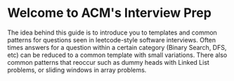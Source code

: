 # Welcome to ACM's Interview Prep
The idea behind this guide is to introduce you to templates and common patterns for questions seen in leetcode-style software interviews. Often times answers for a question within a certain category (Binary Search, DFS, etc) can be reduced to a common template with small variations. There also common patterns that reoccur such as dummy heads with Linked
List problems, or sliding windows in array problems.